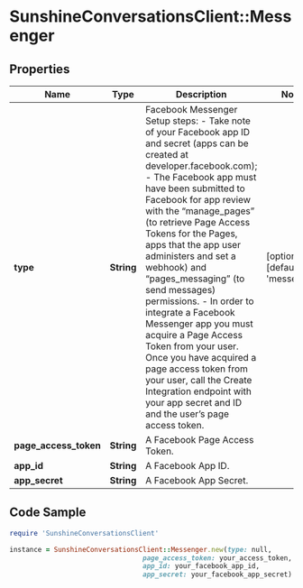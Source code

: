 # SunshineConversationsClient::Messenger

## Properties

Name | Type | Description | Notes
------------ | ------------- | ------------- | -------------
**type** | **String** | Facebook Messenger Setup steps: - Take note of your Facebook app ID and secret (apps can be created at developer.facebook.com); - The Facebook app must have been submitted to Facebook for app review with the “manage_pages” (to retrieve Page Access Tokens for the Pages, apps that the app user administers and set a webhook) and “pages_messaging” (to send messages) permissions. - In order to integrate a Facebook Messenger app you must acquire a Page Access Token from your user. Once you have acquired a page access token from your user, call the Create Integration endpoint with your app secret and ID and the user’s page access token.  | [optional] [default to &#39;messenger&#39;]
**page_access_token** | **String** | A Facebook Page Access Token. | 
**app_id** | **String** | A Facebook App ID. | 
**app_secret** | **String** | A Facebook App Secret. | 

## Code Sample

```ruby
require 'SunshineConversationsClient'

instance = SunshineConversationsClient::Messenger.new(type: null,
                                 page_access_token: your_access_token,
                                 app_id: your_facebook_app_id,
                                 app_secret: your_facebook_app_secret)
```


